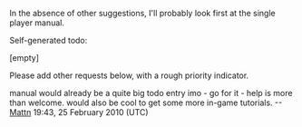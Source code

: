 In the absence of other suggestions, I'll probably look first at the
single player manual.

Self-generated todo:

\[empty\]

Please add other requests below, with a rough priority indicator.

manual would already be a quite big todo entry imo - go for it - help is
more than welcome. would also be cool to get some more in-game
tutorials. --[Mattn](User:Mattn "wikilink") 19:43, 25 February 2010
(UTC)